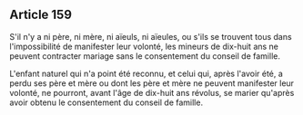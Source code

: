 Article 159
----
S'il n'y a ni père, ni mère, ni aïeuls, ni aïeules, ou s'ils se trouvent tous
dans l'impossibilité de manifester leur volonté, les mineurs de dix-huit ans ne
peuvent contracter mariage sans le consentement du conseil de famille.

L'enfant naturel qui n'a point été reconnu, et celui qui, après l'avoir été, a
perdu ses père et mère ou dont les père et mère ne peuvent manifester leur
volonté, ne pourront, avant l'âge de dix-huit ans révolus, se marier qu'après
avoir obtenu le consentement du conseil de famille.
